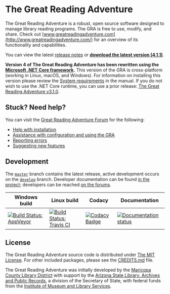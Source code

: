 # The Great Reading Adventure

The Great Reading Adventure is a robust, open source software designed to manage library reading programs. The GRA is free to use, modify, and share. Check out [www.greatreadingadventure.com](http://www.greatreadingadventure.com/) for an overview of its functionality and capabilities.

You can view the latest [release notes](https://github.com/MCLD/greatreadingadventure/releases/latest) or **[download the latest version (4.1.1)](https://github.com/MCLD/greatreadingadventure/releases/download/v4.1.1/GreatReadingAdventure-4.1.1.zip)**.

**Version 4 of The Great Reading Adventure has been rewritten using the [Microsoft .NET Core framework](https://en.wikipedia.org/wiki/.NET_Framework#.NET_Core).** This version of the GRA is cross-platform (working in Linux, macOS, and Windows). For information on installing this version please review the [System requirements](http://manual.greatreadingadventure.com/en/latest/installation/system-requirements/) in the manual. If you do not wish to use the .NET Core runtime, you can use a prior release: [The Great Reading Adventure v3.1.0](https://github.com/MCLD/greatreadingadventure/releases/tag/v3.1.0).

## Stuck? Need help?

You can visit the [Great Reading Adventure Forum](http://forum.greatreadingadventure.com/) for the following:

- [Help with installation](http://forum.greatreadingadventure.com/c/install-issues)
- [Assistance with configuration and using the GRA](http://forum.greatreadingadventure.com/c/help)
- [Reporting errors](http://forum.greatreadingadventure.com/c/errors)
- [Suggesting new features](http://forum.greatreadingadventure.com/c/feature-requests)

## Development

The [`master`](https://github.com/mcld/greatreadingadventure/tree/master) branch contains the latest release, active development occurs on the [`develop`](https://github.com/mcld/greatreadingadventure/tree/develop) branch. Developer documentation can be found [in the project](dev/); developers can be reached [on the forums](http://forum.greatreadingadventure.com/).

| Windows build                                                                                                                                                                        | Linux build                                                                                                                                         | Codacy                                                                                                                                                                                                                                                                   | Documentation                                                                                                                                                        |
| ------------------------------------------------------------------------------------------------------------------------------------------------------------------------------------ | --------------------------------------------------------------------------------------------------------------------------------------------------- | ------------------------------------------------------------------------------------------------------------------------------------------------------------------------------------------------------------------------------------------------------------------------ | -------------------------------------------------------------------------------------------------------------------------------------------------------------------- |
| [![Build Status: AppVeyor](https://ci.appveyor.com/api/projects/status/635iqqcivuq5uvx0/branch/develop?svg=true)](https://ci.appveyor.com/project/haraldnagel/greatreadingadventure) | [![Build Status: Travis CI](https://travis-ci.org/MCLD/greatreadingadventure.svg?branch=develop)](https://travis-ci.org/MCLD/greatreadingadventure) | [![Codacy Badge](https://app.codacy.com/project/badge/Grade/cb9827ecf0604fbaa0f6200d5edf9acd)](https://www.codacy.com/gh/MCLD/greatreadingadventure/dashboard?utm_source=github.com&utm_medium=referral&utm_content=MCLD/greatreadingadventure&utm_campaign=Badge_Grade) | [![Documentation status](https://readthedocs.org/projects/great-reading-adventure/badge/?version=latest)](https://readthedocs.org/projects/great-reading-adventure/) |

## License

The Great Reading Adventure source code is distributed under [The MIT License](http://opensource.org/licenses/MIT). For other included packages, please see the [CREDITS.md](CREDITS.md) file.

The Great Reading Adventure was initially developed by the [Maricopa County Library District](https://mcldaz.org/) with support by the [Arizona State Library, Archives and Public Records](http://www.azlibrary.gov/), a division of the Secretary of State, with federal funds from the [Institute of Museum and Library Services](http://www.imls.gov/).
